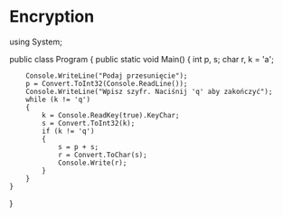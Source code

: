 # Encryption

﻿using System;

public class Program
{
    public static void Main()
    {
        int p, s;
        char r, k = 'a';

        Console.WriteLine("Podaj przesunięcie");
        p = Convert.ToInt32(Console.ReadLine());
        Console.WriteLine("Wpisz szyfr. Naciśnij 'q' aby zakończyć");
        while (k != 'q')
        {
            k = Console.ReadKey(true).KeyChar;
            s = Convert.ToInt32(k);
            if (k != 'q')
            {
                s = p + s;
                r = Convert.ToChar(s);
                Console.Write(r);
            }
        }
    }
}

